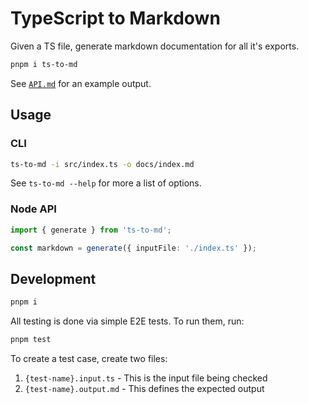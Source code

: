 # TypeScript to Markdown

Given a TS file, generate markdown documentation for all it's exports.

```sh
pnpm i ts-to-md
```

See [`API.md`](./API.md) for an example output.

## Usage

### CLI

```sh
ts-to-md -i src/index.ts -o docs/index.md
```

See `ts-to-md --help` for more a list of options.

### Node API

```ts
import { generate } from 'ts-to-md';

const markdown = generate({ inputFile: './index.ts' });
```

## Development

```sh
pnpm i
```

All testing is done via simple E2E tests. To run them, run:

```sh
pnpm test
```

To create a test case, create two files:

1. `{test-name}.input.ts` - This is the input file being checked
2. `{test-name}.output.md` - This defines the expected output
